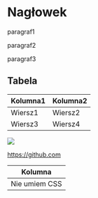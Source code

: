 # Nagłowek

<p>
  <div>
    paragraf1
  </div>
</p>

<p>
  <div>
    paragraf2
  </div>
</p>

<p>
  <div>
    paragraf3
  </div>
</p>

## Tabela

|Kolumna1|Kolumna2|
|--------|--------|
|Wiersz1|Wiersz2|
|Wiersz3|Wiersz4|

<img src="https://compote.slate.com/images/926e5009-c10a-48fe-b90e-fa0760f82fcd.png?width=1200&rect=680x453&offset=0x30">

<a href =  "https://github.com/">https://github.com</a>

|Kolumna|
|---------|
|Nie umiem CSS|
